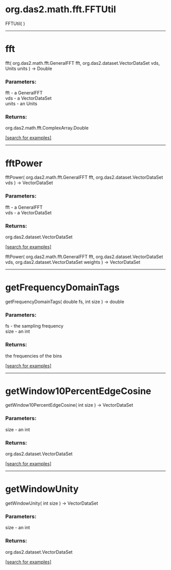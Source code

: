 # org.das2.math.fft.FFTUtil
FFTUtil( )


***
<a name="fft"></a>
# fft
fft( org.das2.math.fft.GeneralFFT fft, org.das2.dataset.VectorDataSet vds, Units units ) &rarr; Double



### Parameters:
fft - a GeneralFFT
<br>vds - a VectorDataSet
<br>units - an Units

### Returns:
org.das2.math.fft.ComplexArray.Double


<a href="https://github.com/autoplot/dev/search?q=fft&unscoped_q=fft">[search for examples]</a>

***
<a name="fftPower"></a>
# fftPower
fftPower( org.das2.math.fft.GeneralFFT fft, org.das2.dataset.VectorDataSet vds ) &rarr; VectorDataSet



### Parameters:
fft - a GeneralFFT
<br>vds - a VectorDataSet

### Returns:
org.das2.dataset.VectorDataSet


<a href="https://github.com/autoplot/dev/search?q=fftPower&unscoped_q=fftPower">[search for examples]</a>

fftPower( org.das2.math.fft.GeneralFFT fft, org.das2.dataset.VectorDataSet vds, org.das2.dataset.VectorDataSet weights ) &rarr; VectorDataSet<br>
***
<a name="getFrequencyDomainTags"></a>
# getFrequencyDomainTags
getFrequencyDomainTags( double fs, int size ) &rarr; double



### Parameters:
fs - the sampling frequency
<br>size - an int

### Returns:
the frequencies of the bins

<a href="https://github.com/autoplot/dev/search?q=getFrequencyDomainTags&unscoped_q=getFrequencyDomainTags">[search for examples]</a>

***
<a name="getWindow10PercentEdgeCosine"></a>
# getWindow10PercentEdgeCosine
getWindow10PercentEdgeCosine( int size ) &rarr; VectorDataSet



### Parameters:
size - an int

### Returns:
org.das2.dataset.VectorDataSet


<a href="https://github.com/autoplot/dev/search?q=getWindow10PercentEdgeCosine&unscoped_q=getWindow10PercentEdgeCosine">[search for examples]</a>

***
<a name="getWindowUnity"></a>
# getWindowUnity
getWindowUnity( int size ) &rarr; VectorDataSet



### Parameters:
size - an int

### Returns:
org.das2.dataset.VectorDataSet


<a href="https://github.com/autoplot/dev/search?q=getWindowUnity&unscoped_q=getWindowUnity">[search for examples]</a>

